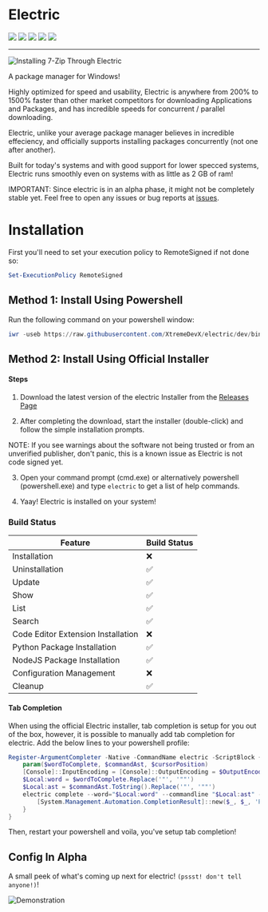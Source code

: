 # Electric

<img src="https://img.shields.io/github/v/tag/TheBossProSniper/Electric-Windows?color=green&label=electric&sort=semver"> <img src="https://img.shields.io/github/license/TheBossProSniper/Electric-Windows?color=pink"> <img src="https://img.shields.io/tokei/lines/github/TheBossProSniper/Electric-Windows?color=white&label=lines%20of%20code"> <img src="https://img.shields.io/github/languages/top/TheBossProSniper/Electric-Windows?color=%230xfffff"> <img src="https://img.shields.io/github/repo-size/TheBossProSniper/Electric?color=orange">
***

![Installing 7-Zip Through Electric](https://github.com/XtremeDevX/Electric-Windows/blob/dev/assets/installation.gif?raw=true)


A package manager for Windows!

Highly optimized for speed and usability, Electric is anywhere from 200% to 1500% faster than other market competitors for downloading Applications and Packages, and has incredible speeds for concurrent / parallel downloading.

Electric, unlike your average package manager believes in incredible effeciency, and officially supports installing packages concurrently (not one after another).

Built for today's systems and with good support for lower specced systems, Electric runs smoothly even on systems with as little as 2 GB of ram!

IMPORTANT: Since electric is in an alpha phase, it might not be completely stable yet. Feel free to open any issues or bug reports at [issues](https://github.com/TheBossProSniper/electric-windows/issues).

# Installation

First you'll need to set your execution policy to RemoteSigned if not done so:
```powershell
Set-ExecutionPolicy RemoteSigned
```

## Method 1: Install Using Powershell
Run the following command on your powershell window:

```powershell
iwr -useb https://raw.githubusercontent.com/XtremeDevX/electric/dev/bin/electricInstall.ps1 | iex
```

## Method 2: Install Using Official Installer
#### Steps

1. Download the latest version of the electric Installer from the [Releases Page](https://github.com/TheBossProSniper/electric-windows/releases/)

2. After completing the download, start the installer (double-click) and follow the simple installation prompts.

NOTE: If you see warnings about the software not being trusted or from an unverified publisher, don't panic, this is a known issue as Electric is not code signed yet.

3. Open your command prompt (cmd.exe) or alternatively powershell (powershell.exe) and type `electric` to get a list of help commands.

4. Yaay! Electric is installed on your system!

### Build Status
| Feature                            | Build Status   |
|------------------------------------|----------------|
| Installation                       | ❌            |
| Uninstallation                     | ✅            |
| Update                             | ✅            |
| Show                               | ✅            |
| List                               | ✅            |
| Search                             | ✅            |
| Code Editor Extension Installation | ❌            |
| Python Package Installation        | ✅            |
| NodeJS Package Installation        | ✅            |
| Configuration Management           | ❌            |
| Cleanup                            | ✅            |


#### Tab Completion
When using the official Electric installer, tab completion is setup for you out of the box, however, it is possible to manually add tab completion for electric.
Add the below lines to your powershell profile:
```powershell
Register-ArgumentCompleter -Native -CommandName electric -ScriptBlock {
    param($wordToComplete, $commandAst, $cursorPosition)
    [Console]::InputEncoding = [Console]::OutputEncoding = $OutputEncoding = [System.Text.Utf8Encoding]::new()
    $Local:word = $wordToComplete.Replace('"', '""')
    $Local:ast = $commandAst.ToString().Replace('"', '""')
    electric complete --word="$Local:word" --commandline "$Local:ast" --position $cursorPosition | ForEach-Object {
        [System.Management.Automation.CompletionResult]::new($_, $_, 'ParameterValue', $_)
    }
}
```
Then, restart your powershell and voila, you've setup tab completion!


## Config In Alpha
A small peek of what's coming up next for electric! `(pssst! don't tell anyone!)`!

![Demonstration](https://github.com/XtremeDevX/Electric-Windows/blob/dev/assets/config-extension.gif?raw=true)
